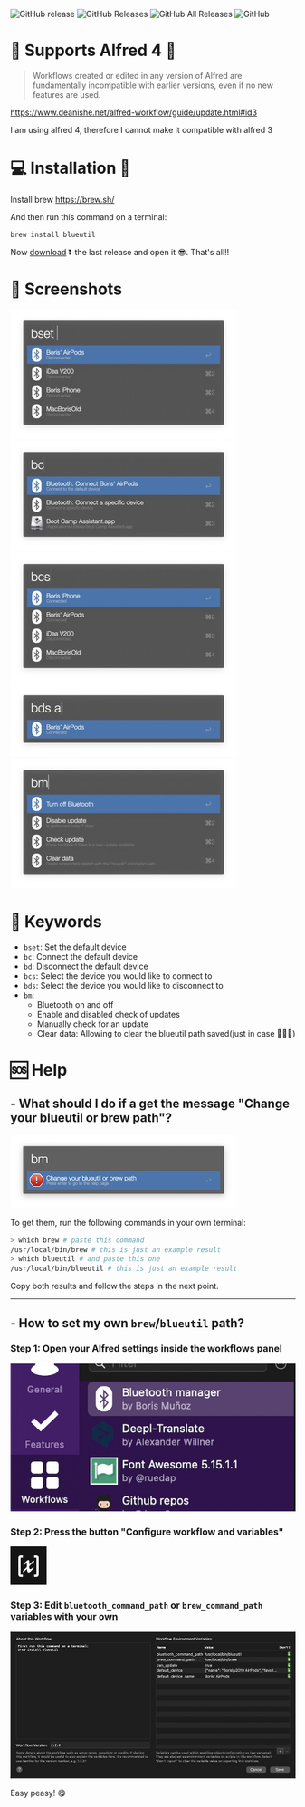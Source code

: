 ![GitHub release](https://img.shields.io/github/release/bmunoz89/alfred-wf-bluetooth-manager?style=for-the-badge)
![GitHub Releases](https://img.shields.io/github/downloads/bmunoz89/alfred-wf-bluetooth-manager/latest/total?style=for-the-badge)
![GitHub All Releases](https://img.shields.io/github/downloads/bmunoz89/alfred-wf-bluetooth-manager/total?style=for-the-badge)
![GitHub](https://img.shields.io/github/license/bmunoz89/alfred-wf-bluetooth-manager?style=for-the-badge)

# 🚨 Supports Alfred 4 🚨

> Workflows created or edited in any version of Alfred are fundamentally incompatible with earlier versions, even if no new features are used.

https://www.deanishe.net/alfred-workflow/guide/update.html#id3

I am using alfred 4, therefore I cannot make it compatible with alfred 3

# 💻 Installation 👾

Install brew https://brew.sh/

And then run this command on a terminal:
```bash
brew install blueutil
```

Now [download][last release link] ⏬ the last release and open it 😎. That's all!!

# 📸 Screenshots

![](./screenshots/ss_bset.jpg)
![](./screenshots/ss_bc.jpg)
![](./screenshots/ss_bcs.jpg)
![](./screenshots/ss_bds.jpg)
![](./screenshots/ss_bm.jpg)

# 🔑 Keywords

- `bset`: Set the default device
- `bc`: Connect the default device
- `bd`: Disconnect the default device
- `bcs`: Select the device you would like to connect to
- `bds`: Select the device you would like to disconnect to
- `bm`:
    - Bluetooth on and off
    - Enable and disabled check of updates
    - Manually check for an update
    - Clear data: Allowing to clear the blueutil path saved(just in case 🤷🏽‍♂️)

# 🆘 Help

## - What should I do if a get the message "Change your blueutil or brew path"?

![](./screenshots/command_error.jpg)

To get them, run the following commands in your own terminal:
```bash
> which brew # paste this command
/usr/local/bin/brew # this is just an example result
> which blueutil # and paste this one
/usr/local/bin/blueutil # this is just an example result
```

Copy both results and follow the steps in the next point.

---

## - How to set my own `brew`/`blueutil` path?

### Step 1: Open your Alfred settings inside the workflows panel

![](./screenshots/settings_1.jpg)

### Step 2: Press the button "Configure workflow and variables"

![](./screenshots/settings_2.jpg)

### Step 3: Edit `bluetooth_command_path` or `brew_command_path` variables with your own

![](./screenshots/settings_3.jpg)


Easy peasy! 😋

[last release link]: https://github.com/bmunoz89/alfred-wf-bluetooth-manager/releases/latest/download/Bluetooth.manager.alfredworkflow